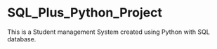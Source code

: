 # SQL_Plus_Python_Project
This is a Student management System created using Python with SQL database.
